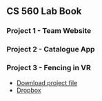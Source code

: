 ## CS 560 Lab Book

### Project 1 - Team Website

### Project 2 - Catalogue App

### Project 3 - Fencing in VR
- [Download project file](https://drive.google.com/file/d/0B5IRHr5jeNywTUlwbGVDU1E1NVE/view)
- [Dropbox](https://www.dropbox.com/scl/fi/e11gtxgiwnxi99osorubc/fencing101VR.apk?dl=0&oref=e&r=AAXpaWEFu6Yo0lGIbH2gExkK0wqliindXtknloBKgDIOaolVEL5hlGYDMY8Xg61bVLrZ0CFgNxYby3h5MgCe34_bn8HDiami1Q_DRo9ggYdZrMhldHj45mX2qelc4fZ7PIgx9CosAVrx3bTqUPmN2ykAa4Cu3sCg7WjTizA4qitIYDiqCcSwaUKnTUJwmyzsNsw&sm=1#)
